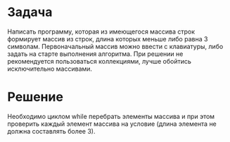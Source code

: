 # Задача
Написать программу, которая из имеющегося массива строк формирует массив из строк, длина которых меньше либо равна 3 символам. Первоначальный массив можно ввести с клавиатуры, либо задать на старте выполнения алгоритма. При решении не рекомендуется пользоваться коллекциями, лучше обойтись исключительно массивами.

# Решение
Необходимо циклом while перебрать элементы массива и при этом проверить каждый элемент массива на условие (длина элемента не должна составлять более 3).